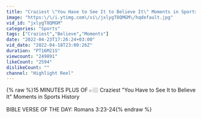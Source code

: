 ```yaml
---
title: "Craziest \"You Have to See It to Believe It\" Moments in Sports History"
image: "https:\/\/i.ytimg.com\/vi\/jxlygT8QMGM\/hqdefault.jpg"
vid_id: "jxlygT8QMGM"
categories: "Sports"
tags: ["Craziest","Believe","Moments"]
date: "2022-04-23T17:26:24+03:00"
vid_date: "2022-04-18T23:00:26Z"
duration: "PT16M21S"
viewcount: "249891"
likeCount: "2594"
dislikeCount: ""
channel: "Highlight Reel"
---
```

{% raw %}15 MINUTES PLUS OF 👉🏼 Craziest &quot;You Have to See It to Believe It&quot; Moments in Sports History<br /><br />BIBLE VERSE OF THE DAY: Romans 3:23-24{% endraw %}
